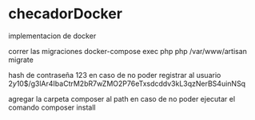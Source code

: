 # checadorDocker
implementacion de docker

correr las migraciones
docker-compose exec php php /var/www/artisan migrate

hash de contraseña 123 en caso de no poder registrar al usuario
$2y$10$/g3lAr4IbaCtrM2bR7wZMO2P76eTxsdcddv3kL3qzNerBS4uinNSq

agregar la carpeta composer al path en caso de no poder ejecutar el comando composer install
